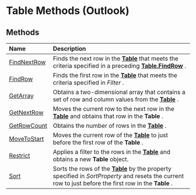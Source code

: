 
# Table Methods (Outlook)

## Methods



|**Name**|**Description**|
|:-----|:-----|
|[FindNextRow](e09019ca-e4bb-2597-7b9e-a56c1b5fce6c.md)|Finds the next row in the  **[Table](0affaafd-93fe-227a-acee-e09a86cadc20.md)** that meets the criteria specified in a preceding **[Table.FindRow](5722cf58-d026-007a-558f-90b73bad920d.md)** .|
|[FindRow](5722cf58-d026-007a-558f-90b73bad920d.md)|Finds the first row in the  **[Table](0affaafd-93fe-227a-acee-e09a86cadc20.md)** that meets the criteria specified in _Filter_ .|
|[GetArray](2594bb2e-290f-8e88-52d1-cd2b2191bbe3.md)|Obtains a two-dimensional array that contains a set of row and column values from the  **[Table](0affaafd-93fe-227a-acee-e09a86cadc20.md)** .|
|[GetNextRow](e01ddaa0-a869-2f52-5e46-84d4d4090e61.md)|Moves the current row to the next row in the  **[Table](0affaafd-93fe-227a-acee-e09a86cadc20.md)** and obtains that row in the **Table** .|
|[GetRowCount](06014c43-700a-8502-bad7-b3f93a22e870.md)|Obtains the number of rows in the  **[Table](0affaafd-93fe-227a-acee-e09a86cadc20.md)** .|
|[MoveToStart](af499471-dd21-9374-7399-3ce977368015.md)|Moves the current row of the  **[Table](0affaafd-93fe-227a-acee-e09a86cadc20.md)** to just before the first row of the **Table** .|
|[Restrict](ecdd30f6-e12c-8025-3ded-592d2fad2bb8.md)|Applies a filter to the rows in the  **[Table](0affaafd-93fe-227a-acee-e09a86cadc20.md)** and obtains a new **Table** object.|
|[Sort](4e4867c2-27b8-f920-59ce-b60116d22054.md)|Sorts the rows of the  **[Table](0affaafd-93fe-227a-acee-e09a86cadc20.md)** by the property specified in _SortProperty_ and resets the current row to just before the first row in the **Table** .|
